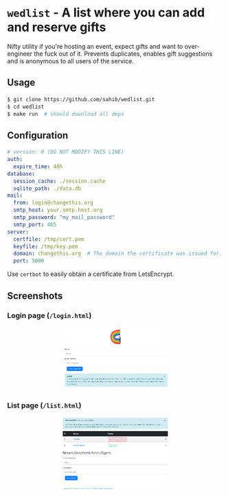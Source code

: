 # ``wedlist`` - A list where you can add and reserve gifts

Nifty utility if you're hosting an event, expect gifts and want to over-engineer the fuck out of it.
Prevents duplicates, enables gift suggestions and is anonymous to all users of the service.

## Usage

```bash
$ git clone https://github.com/sahib/wedlist.git
$ cd wedlist
$ make run  # should download all deps
```

## Configuration

```yaml
# version: 0 (DO NOT MODIFY THIS LINE)
auth:
  expire_time: 48h
database:
  session_cache: ./session.cache
  sqlite_path: ./data.db
mail:
  from: login@changethis.org
  smtp_host: your.smtp.host.org
  smtp_password: "my_mail_password"
  smtp_port: 465
server:
  certfile: /tmp/cert.pem
  keyfile: /tmp/key.pem
  domain: changethis.org  # The domain the certificate was issued for.
  port: 5000
```

Use ``certbot`` to easily obtain a certificate from LetsEncrypt.

## Screenshots

### Login page (``/login.html``)

<center>
<img src="https://raw.githubusercontent.com/sahib/wedlist/master/docs/list-login.png" alt="login" width="50%">
</center>

### List page (``/list.html``)

<center>
<img src="https://raw.githubusercontent.com/sahib/wedlist/master/docs/list-view.png" alt="list view" width="50%">
</center>
